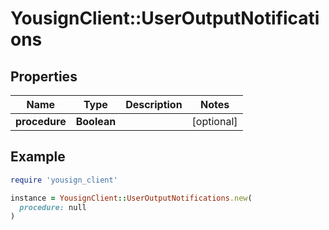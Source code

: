 # YousignClient::UserOutputNotifications

## Properties

| Name | Type | Description | Notes |
| ---- | ---- | ----------- | ----- |
| **procedure** | **Boolean** |  | [optional] |

## Example

```ruby
require 'yousign_client'

instance = YousignClient::UserOutputNotifications.new(
  procedure: null
)
```

